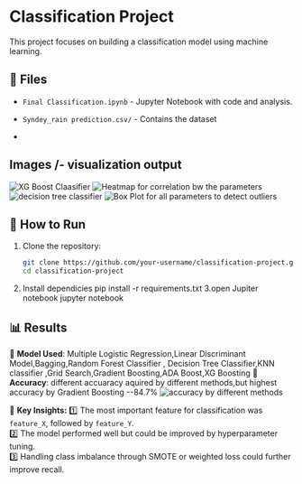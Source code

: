 # Classification Project

This project focuses on building a classification model using machine learning.

## 📂 Files
- `Final Classification.ipynb` - Jupyter Notebook with code and analysis.
- `Syndey_rain prediction.csv/` - Contains the dataset

- 
## Images /- visualization output
![XG Boost Claasifier](https://github.com/user-attachments/assets/90f92c21-1f3c-4d1d-b006-08fd2adcbabb)
![Heatmap for correlation bw the parameters](https://github.com/user-attachments/assets/d5aac06b-ec54-400e-9aa9-35e9478aa3ad)
![decision tree classifier](https://github.com/user-attachments/assets/b0b9a975-07e7-43dc-b6bf-7d8e7ed8dafa)
![Box Plot for all parameters to detect outliers](https://github.com/user-attachments/assets/ee555ac8-8691-4447-b4bd-890897789b48)


## 🚀 How to Run
1. Clone the repository:
   ```bash
   git clone https://github.com/your-username/classification-project.git
   cd classification-project
2. Install dependicies
   pip install -r requirements.txt
3.open Jupiter notebook
   jupyter notebook
## 📊 Results

🔹 **Model Used**: Multiple Logistic Regression,Linear Discriminant Model,Bagging,Random Forest Classifier , Decision Tree Classifier,KNN classifier ,Grid Search,Gradient Boosting,ADA Boost,XG Boosting
🔹 **Accuracy**: different accuaracy aquired by different methods,but highest accuracy by Gradient Boosting --84.7%
        ![accuracy by different methods](https://github.com/user-attachments/assets/e1f9819a-36d2-4d9b-863d-ef2d4a359db6)

📌 **Key Insights:**
1️⃣ The most important feature for classification was `feature_X`, followed by `feature_Y`.  
2️⃣ The model performed well but could be improved by hyperparameter tuning.  
3️⃣ Handling class imbalance through SMOTE or weighted loss could further improve recall.  



